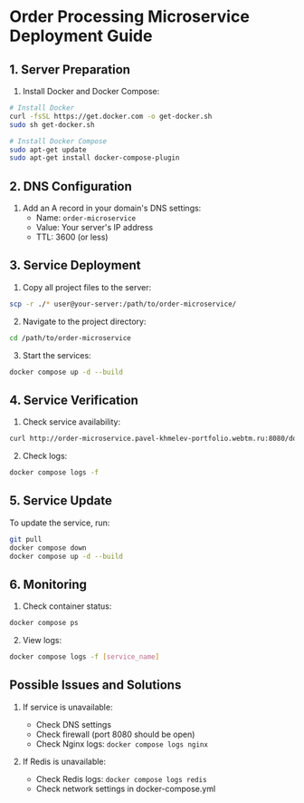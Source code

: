 # Order Processing Microservice Deployment Guide

## 1. Server Preparation

1. Install Docker and Docker Compose:
```bash
# Install Docker
curl -fsSL https://get.docker.com -o get-docker.sh
sudo sh get-docker.sh

# Install Docker Compose
sudo apt-get update
sudo apt-get install docker-compose-plugin
```

## 2. DNS Configuration

1. Add an A record in your domain's DNS settings:
   - Name: `order-microservice`
   - Value: Your server's IP address
   - TTL: 3600 (or less)

## 3. Service Deployment

1. Copy all project files to the server:
```bash
scp -r ./* user@your-server:/path/to/order-microservice/
```

2. Navigate to the project directory:
```bash
cd /path/to/order-microservice
```

3. Start the services:
```bash
docker compose up -d --build
```

## 4. Service Verification

1. Check service availability:
```bash
curl http://order-microservice.pavel-khmelev-portfolio.webtm.ru:8080/docs
```

2. Check logs:
```bash
docker compose logs -f
```

## 5. Service Update

To update the service, run:
```bash
git pull
docker compose down
docker compose up -d --build
```

## 6. Monitoring

1. Check container status:
```bash
docker compose ps
```

2. View logs:
```bash
docker compose logs -f [service_name]
```

## Possible Issues and Solutions

1. If service is unavailable:
   - Check DNS settings
   - Check firewall (port 8080 should be open)
   - Check Nginx logs: `docker compose logs nginx`

2. If Redis is unavailable:
   - Check Redis logs: `docker compose logs redis`
   - Check network settings in docker-compose.yml 